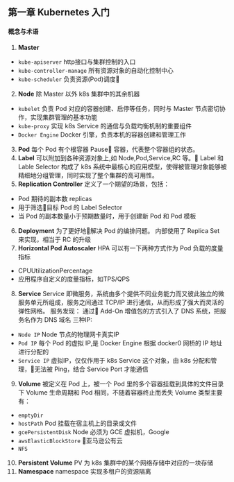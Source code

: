 ## 第一章 Kubernetes 入门
#### 概念与术语
1. **Master**
  - `kube-apiserver` http接口与集群控制的入口
  - `kube-controller-manage` 所有资源对象的自动化控制中心
  - `kube-scheduler` 负责资源(Pod)调度
2. **Node**
  除 Master 以外 k8s 集群中的其余机器
  - `kubelet` 负责 Pod 对应的容器创建、启停等任务，同时与 Master 节点密切协作，实现集群管理的基本功能
  - `kube-proxy` 实现 k8s Service 的通信与负载均衡机制的重要组件
  - `Docker Engine` Docker 引擎，负责本机的容器创建和管理工作
3. **Pod**
  每个 Pod 有个根容器 Pause 容器，代表整个容器组的状态。
4. **Label**
  可以附加到各种资源对象上,如 Node,Pod,Service,RC 等。
  Label 和 Lable Selector 构成了 k8s 系统中最核心的应用模型，使得被管理对象能够被精细地分组管理，同时实现了整个集群的高可用性。
5. **Replication Controller**
  定义了一个期望的场景，包括：
  - Pod 期待的副本数 replicas
  - 用于筛选目标 Pod 的 Label Selector
  - 当 Pod 的副本数量小于预期数量时，用于创建新 Pod 和 Pod 模板
6. **Deployment**
  为了更好地解决 Pod 的编排问题。
  内部使用了 Replica Set 来实现，相当于 RC 的升级
7. **Horizontal Pod Autoscaler**
  HPA 可以有一下两种方式作为 Pod 负载的度量指标
  - CPUUtilizationPercentage
  - 应用程序自定义的度量指标，如TPS/QPS
8. **Service**
  Service 即微服务，系统由多个提供不同业务能力而又彼此独立的微服务单元所组成，服务之间通过 TCP/IP 进行通信，从而形成了强大而灵活的弹性网格。
  服务发现： 通过 Add-On 增值包的方式引入了 DNS 系统，把服务名作为 DNS 域名
  三种IP:
  - `Node IP` Node 节点的物理网卡真实IP
  - `Pod IP` 每个 Pod 的虚拟 IP,是 Docker Engine 根据 docker0 网桥的 IP 地址进行分配的
  - `Service IP` 虚拟IP，仅仅作用于 k8s Service 这个对象，由 k8s 分配和管理，无法被 Ping，结合 Service Port 才能通信
9. **Volume**
  被定义在 Pod 上，被一个 Pod 里的多个容器挂载到具体的文件目录下
  Volume 生命周期和 Pod 相同，不随着容器终止而丢失
  Volume 类型主要有：
  - `emptyDir`
  - `hostPath` Pod 挂载在宿主机上的目录或文件
  - `gcePersistentDisk` Node 必须为 GCE 虚拟机，Google
  - `awsElasticBlockStore` 亚马逊公有云
  - `NFS`
10. **Persistent Volume**
  PV 为 k8s 集群中的某个网络存储中对应的一块存储
11. **Namespace**
  namespace 实现多租户的资源隔离